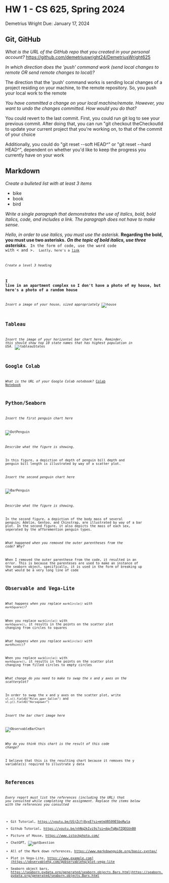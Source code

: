 # HW 1 - CS 625, Spring 2024

Demetrius Wright 
Due: January 17, 2024

## Git, GitHub

*What is the URL of the GitHub repo that you created in your personal account?*
https://github.com/demetriuswright24/DemetriusWright625
   
*In which direction does the 'push' command work (send local changes to remote OR send remote changes to local)?*

The direction that the 'push' command works is sending local changes of a project residing on your machine, to the remote repository. So, you push your local work to the remote

*You have committed a change on your local machine/remote. However, you want to undo the changes committed. How would you do that?*

You could revert to the last commit. First, you could run git log to see your previous commit. After doing that, you can run "git checkout theCheckoutId to update your current project that you're working on, to that of the commit of your choice

Additionally, you could do "git reset --soft HEAD^" or "git reset --hard HEAD^", dependent on whether you'd like to keep the progress you currently have on your work

## Markdown

*Create a bulleted list with at least 3 items*
- bike
- book
- bird

*Write a single paragraph that demonstrates the use of italics, bold, bold italics, code, and includes a link. The paragraph does not have to make sense.*


*Hello, in order to use italics, you must use the asterisk.* **Regarding the bold, you must use two asterisks.** ***On the topic of bold italics, use three asterisks.*** <code> In the form of code, use the word code with < and >. <code> Lastly, here's a [link](https://optical.toys/waterfall-effect/)

*Create a level 3 heading*
### I live in an apartment complex so I don't have a photo of my house, but here's a photo of a random house

*Insert a image of your house, sized appropriately*
![house](istockphoto-131720047-612x612.jpg)

## Tableau

*Insert the image of your horizontal bar chart here. Reminder, this should show top 10 state names that has highest population in USA.*
![tableauStates](HW1Tableau.png)
## Google Colab

*What is the URL of your Google Colab notebook?*
[Colab Notebook](https://colab.research.google.com/drive/1XYWMfDLmtLRCvDwIsOdlxQ7OPBbCN05l?usp=sharing)

## Python/Seaborn

*Insert the first penguin chart here*

![DotPenguin](DotHW1.png)

*Describe what the figure is showing.*

In this figure, a depiction of depth of penguin bill depth and penguin bill length is illustrated by way of a scatter plot.

*Insert the second penguin chart here*

![BarPenguin](BarHW1.png)

*Describe what the figure is showing.*

In the second figure, a depiction of the body mass of several penguin; Adelie, Gentoo, and Chinstrap, are illustrated by way of a bar plot. In the second figure, it also depicts the mass of each sex, seperated by the afforemention penguin types.

*What happened when you removed the outer parentheses from the code? Why?*

When I removed the outer parenthese from the code, it resulted in an error. This is because the parenteses are used to make an instance of the seaborn object, specifically, it is used in the form of breaking up what would be a very long line of code


## Observable and Vega-Lite

*What happens when you replace `markCircle()` with `markSquare()`?*

When you replace `markCircle()` with `markSquare()`, it results in the points on the scatter plot changing from circles to squares

*What happens when you replace `markCircle()` with `markPoint()`?*

When you replace `markCircle()` with `markSquare()`, it results in the points on the scatter plot changing from filled circles to empty circles

*What change do you need to make to swap the x and y axes on the scatterplot?*

In order to swap the x and y axes on the scatter plot, write `vl.x().fieldQ("Miles_pper_Gallon")` and `vl.y().fieldQ("Horsepower")`

*Insert the bar chart image here*

![ObservableBarChart](ObservableBar.png)

*Why do you think this chart is the result of this code change?*

I believe that this is the resulting chart because it removes the y variable(s) required to illustrate y data
## References

*Every report must list the references (including the URL) that you consulted while completing the assignment. Replace the items below with the references you consulted*

* Git Tutorial, <https://youtu.be/USjZcfj8yxE?si=mtmXR509ESboRwla>
* Github Tutorial, <https://youtu.be/nhNq2kIvi9s?si=dqvTqNq7ZQEGUnB0>
* Picture of House, <https://www.istockphoto.com/>
* ChatGPT, ![gptQuestion](ChatGPTQuestion.png)
* All of the Mark down references, <https://www.markdownguide.org/basic-syntax/>
* Plot in Vega-Lite, <https://www.example.com](https://observablehq.com/@observablehq/plot-vega-lite>
* Seaborn object bars, <https://seaborn.pydata.org/generated/seaborn.objects.Bars.html)https://seaborn.pydata.org/generated/seaborn.objects.Bars.html>